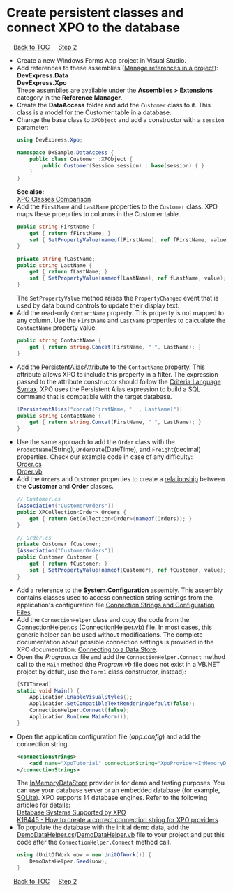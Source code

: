 # Create persistent classes and connect XPO to the database

&nbsp;&nbsp;&nbsp;
[Back to TOC](../../)
&nbsp;&nbsp;&nbsp;
[Step 2](/connect-data-grid-to-xpo-objects.md)   

* Create a new Windows Forms App project in Visual Studio.
* Add references to these assemblies ([Manage references in a project](https://docs.microsoft.com/en-us/visualstudio/ide/managing-references-in-a-project)):  
  **DevExpress.Data**  
  **DevExpress.Xpo**  
  These assemblies are available under the **Assemblies > Extensions** category in the **Reference Manager**. 
* Create the **DataAccess** folder and add the `Customer` class to it. This class is a model for the Customer table in a database.
* Change the base class to `XPObject` and add a constructor with a `session` parameter:  
    ``` csharp
    using DevExpress.Xpo;

    namespace DxSample.DataAccess {
        public class Customer :XPObject {
            public Customer(Session session) : base(session) { }
        }
    }
    ```
    **See also:**   
    [XPO Classes Comparison](https://docs.devexpress.com/XPO/3311/concepts/xpo-classes-comparison)
* Add the `FirstName` and `LastName` properties to the `Customer` class. XPO maps these proeprties to columns in the Customer table.
    ```csharp
    public string FirstName {
        get { return fFirstName; }
        set { SetPropertyValue(nameof(FirstName), ref fFirstName, value); }
    }

    private string fLastName;
    public string LastName {
        get { return fLastName; }
        set { SetPropertyValue(nameof(LastName), ref fLastName, value); }
    }
    ```
    The `SetPropertyValue` method raises the `PropertyChanged` event that is used by data bound controls to update their display text.
* Add the read-only `ContactName` property. This property is not mapped to any column. Use the `FirstName` and `LastName` properties to calcualate the `ContactName` property value.
    ```csharp
    public string ContactName {
        get { return string.Concat(FirstName, " ", LastName); }
    }
    ```
* Add the [PersistentAliasAttribute](https://docs.devexpress.com/XPO/DevExpress.Xpo.PersistentAliasAttribute) to the `ContactName` property. This attribute allows XPO to include this property in a filter. The expression passed to the attribute constructor should follow the [Criteria Language Syntax](https://docs.devexpress.com/CoreLibraries/4928/devexpress-data-library/criteria-language-syntax). XPO uses the Persistent Alias expression to build a SQL command that is compatible with the target database.
    ```csharp
    [PersistentAlias("concat(FirstName, ' ', LastName)")]
    public string ContactName {
        get { return string.Concat(FirstName, " ", LastName); }
    }
    ```
* Use the same approach to add the `Order` class with the `ProductName`(String), `OrderDate`(DateTime), and `Freight`(decimal) properties. Check our example code in case of any difficulty:  
  [Order.cs](/Tutorials/WinForms/Classic/CS/DataAccess/Order.cs)  
  [Order.vb](/Tutorials/WinForms/Classic/VB/DataAccess/Order.vb)
* Add the `Orders` and `Customer` properties to create a [relationship](https://docs.devexpress.com/XPO/2041/concepts/relationships-between-objects) between the **Customer** and **Order** classes.
    ```csharp
    // Customer.cs
    [Association("CustomerOrders")]
    public XPCollection<Order> Orders {
        get { return GetCollection<Order>(nameof(Orders)); }
    }
    
    // Order.cs
    private Customer fCustomer;
    [Association("CustomerOrders")]
    public Customer Customer {
        get { return fCustomer; }
        set { SetPropertyValue(nameof(Customer), ref fCustomer, value); }
    }
    ```
* Add a reference to the **System.Configuration** assembly. This assembly contains classes used to access connection string settings from the application's configuration file [Connection Strings and Configuration Files](https://docs.microsoft.com/en-us/dotnet/framework/data/adonet/connection-strings-and-configuration-files).
* Add the `ConnectionHelper` class and copy the code from the [ConnectionHelper.cs](/Tutorials/WinForms/Classic/CS/DataAccess/ConnectionHelper.cs) ([ConnectionHelper.vb](/Tutorials/WinForms/Classic/VB/DataAccess/ConnectionHelper.vb)) file. In most cases, this generic helper can be used without modifications. The complete documentation about possible connection settings is provided in the XPO documentation: [Connecting to a Data Store](https://docs.devexpress.com/XPO/2020/feature-center/connecting-to-a-data-store).
* Open the *Program.cs* file and add the `ConnectionHelper.Connect` method call to the `Main` method (the *Program.vb* file does not exist in a VB.NET project by defult, use the `Form1` class constructor, instead):
    ```csharp
    [STAThread]
    static void Main() {
        Application.EnableVisualStyles();
        Application.SetCompatibleTextRenderingDefault(false);
        ConnectionHelper.Connect(false);
        Application.Run(new MainForm());
    }
    ```
* Open the application configuration file (*app.config*) and add the connection string. 
    ```xml
    <connectionStrings>
        <add name="XpoTutorial" connectionString="XpoProvider=InMemoryDataStore"/>
    </connectionStrings>
    ```
    The [InMemoryDataStore](https://docs.devexpress.com/XPO/DevExpress.Xpo.DB.InMemoryDataStore) provider is for demo and testing purposes. You can use your database server or an embedded database (for example, [SQLite](https://www.sqlite.org/index.html)). XPO supports 14 database engines. Refer to the following articles for details:\
    [Database Systems Supported by XPO](https://docs.devexpress.com/XPO/2114/Fundamentals/Database-Systems-Supported-by-XPO)\
    [K18445 - How to create a correct connection string for XPO providers](https://www.devexpress.com/Support/Center/Question/Details/K18445)
* To populate the database with the initial demo data, add the [DemoDataHelper.cs](/Tutorials/WinForms/Classic/CS/DataAccess/DemoDataHelper.cs)/[DemoDataHelper.vb](/Tutorials/WinForms/Classic/VB/DataAccess/DemoDataHelper.vb) file to your project and put this code after the `ConnectionHelper.Connect` method call.
    ```csharp
    using (UnitOfWork uow = new UnitOfWork()) {
        DemoDataHelper.Seed(uow);
    }
    ```
&nbsp;&nbsp;&nbsp;
[Back to TOC](../../)
&nbsp;&nbsp;&nbsp;
[Step 2](/connect-data-grid-to-xpo-objects.md)   
